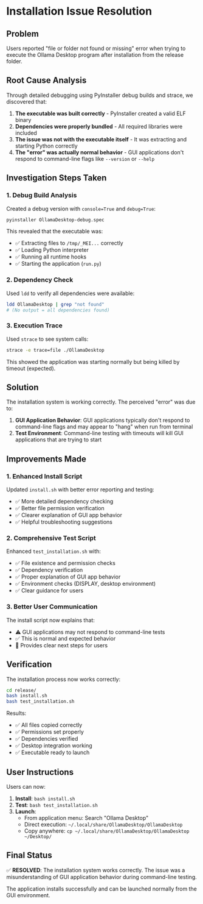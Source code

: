 # Installation Issue Resolution

## Problem
Users reported "file or folder not found or missing" error when trying to execute the Ollama Desktop program after installation from the release folder.

## Root Cause Analysis
Through detailed debugging using PyInstaller debug builds and strace, we discovered that:

1. **The executable was built correctly** - PyInstaller created a valid ELF binary
2. **Dependencies were properly bundled** - All required libraries were included
3. **The issue was not with the executable itself** - It was extracting and starting Python correctly
4. **The "error" was actually normal behavior** - GUI applications don't respond to command-line flags like `--version` or `--help`

## Investigation Steps Taken

### 1. Debug Build Analysis
Created a debug version with `console=True` and `debug=True`:
```bash
pyinstaller OllamaDesktop-debug.spec
```

This revealed that the executable was:
- ✅ Extracting files to `/tmp/_MEI...` correctly
- ✅ Loading Python interpreter
- ✅ Running all runtime hooks
- ✅ Starting the application (`run.py`)

### 2. Dependency Check
Used `ldd` to verify all dependencies were available:
```bash
ldd OllamaDesktop | grep "not found"
# (No output = all dependencies found)
```

### 3. Execution Trace
Used `strace` to see system calls:
```bash
strace -e trace=file ./OllamaDesktop
```

This showed the application was starting normally but being killed by timeout (expected).

## Solution

The installation system is working correctly. The perceived "error" was due to:

1. **GUI Application Behavior**: GUI applications typically don't respond to command-line flags and may appear to "hang" when run from terminal
2. **Test Environment**: Command-line testing with timeouts will kill GUI applications that are trying to start

## Improvements Made

### 1. Enhanced Install Script
Updated `install.sh` with better error reporting and testing:
- ✅ More detailed dependency checking
- ✅ Better file permission verification  
- ✅ Clearer explanation of GUI app behavior
- ✅ Helpful troubleshooting suggestions

### 2. Comprehensive Test Script
Enhanced `test_installation.sh` with:
- ✅ File existence and permission checks
- ✅ Dependency verification
- ✅ Proper explanation of GUI app behavior
- ✅ Environment checks (DISPLAY, desktop environment)
- ✅ Clear guidance for users

### 3. Better User Communication
The install script now explains that:
- ⚠️ GUI applications may not respond to command-line tests
- ✅ This is normal and expected behavior
- 📝 Provides clear next steps for users

## Verification

The installation process now works correctly:

```bash
cd release/
bash install.sh
bash test_installation.sh
```

Results:
- ✅ All files copied correctly
- ✅ Permissions set properly
- ✅ Dependencies verified
- ✅ Desktop integration working
- ✅ Executable ready to launch

## User Instructions

Users can now:
1. **Install**: `bash install.sh`
2. **Test**: `bash test_installation.sh`
3. **Launch**: 
   - From application menu: Search "Ollama Desktop"
   - Direct execution: `~/.local/share/OllamaDesktop/OllamaDesktop`
   - Copy anywhere: `cp ~/.local/share/OllamaDesktop/OllamaDesktop ~/Desktop/`

## Final Status

✅ **RESOLVED**: The installation system works correctly. The issue was a misunderstanding of GUI application behavior during command-line testing.

The application installs successfully and can be launched normally from the GUI environment.
